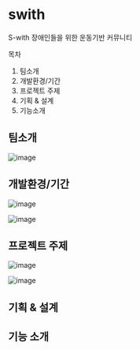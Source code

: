 # swith
S-with
장애인들을 위한 운동기반 커뮤니티

목차
1. 팀소개
2. 개발환경/기간
3. 프로젝트 주제
4. 기획 & 설계
5. 기능소개
<h2>팀소개</h2>

![image](https://github.com/hongsoonho0723/swith/assets/116165465/ea4379a0-5527-4ff6-97d7-ba7bef0cccb7)

<h2>개발환경/기간</h2>

![image](https://github.com/hongsoonho0723/swith/assets/116165465/5d47dc3b-684a-4698-aee6-e672b3952a2b)

![image](https://github.com/hongsoonho0723/swith/assets/116165465/8c09f072-9e86-4d5f-935e-09f2b6e76068)



<h2>프로젝트 주제</h2>

![image](https://github.com/hongsoonho0723/swith/assets/116165465/084c5986-588d-403a-8b35-35d0506bfec6)

![image](https://github.com/hongsoonho0723/swith/assets/116165465/f8ef8829-79e6-4fdf-8a83-31d59d2ed046)



<h2>기획 & 설계</h2>


<h2>기능 소개</h2>


